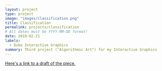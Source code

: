```yaml
---
layout: project
type: project
image: "images/classification.png"
title: Classification
permalink: projects/classification
# All dates must be YYYY-MM-DD format!
date: 2019-02-21
labels:
  - Duke Interactive Graphics
summary: Third project ("Algorithmic Art") for my Interactive Graphics class, made using p5.js.
---
```


[Here's a link to a draft of the piece.](https://jasminetanom.github.io/classification)
